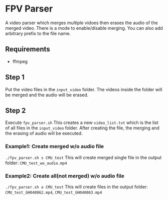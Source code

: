 # FPV Parser

A video parser which merges multiple vidoes then erases the audio of the merged video.
There is a mode to enable/disable merging. You can also add arbitrary prefix to the file name.

## Requirements
- ffmpeg

## Step 1
Put the video files in the `input_video` folder.
The videos inside the folder will be merged and the audio will be erased.

## Step 2
Execute `fpv_parser.sh`
This creates a new `video_list.txt` which is the list of all files in the `input_video` folder.
After creating the file, the merging and the erasing of audio will be executed.

### Example1: Create merged w/o audio file
`./fpv_parser.sh s CMU_test`
This will create merged single file in the output folder: `CMU_test_wo_audio.mp4`

### Example2: Create all(not merged) w/o audio file
`./fpv_parser.sh a CMU_test`
This will create files in the output folder: `CMU_test_GH040062.mp4`, `CMU_test_GH040063.mp4`

